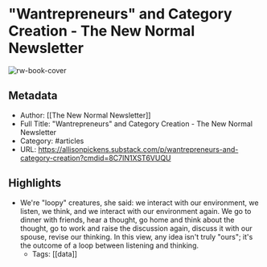 # "Wantrepreneurs" and Category Creation - The New Normal Newsletter

![rw-book-cover](https://readwise-assets.s3.amazonaws.com/static/images/article3.5c705a01b476.png)

## Metadata
- Author: [[The New Normal Newsletter]]
- Full Title: "Wantrepreneurs" and Category Creation - The New Normal Newsletter
- Category: #articles
- URL: https://allisonpickens.substack.com/p/wantrepreneurs-and-category-creation?cmdid=8C7IN1XST6VUQU

## Highlights
- We're "loopy" creatures, she said: we interact with our environment, we listen, we think, and we interact with our environment again. We go to dinner with friends, hear a thought, go home and think about the thought, go to work and raise the discussion again, discuss it with our spouse, revise our thinking. In this view, any idea isn't truly "ours"; it's the outcome of a loop between listening and thinking.
    - Tags: [[data]] 
